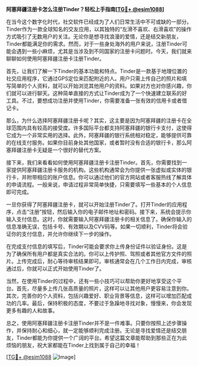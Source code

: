 **阿塞拜疆注册卡怎么注册Tinder？轻松上手指南[[TG💪+ @esim1088](https://t.me/s/esim1088)]**

在当今这个数字化时代，社交软件已经成为了人们日常生活中不可或缺的一部分。Tinder作为一款全球知名的交友应用，以其独特的“左滑不喜欢、右滑喜欢”的操作方式吸引了无数用户的关注。无论你是想寻找浪漫的爱情，还是结交新朋友，Tinder都能满足你的需求。然而，对于一些身处海外的用户来说，注册Tinder可能会遇到一些小麻烦，尤其是当涉及到不同国家的注册卡问题时。今天，我们就来聊聊如何使用阿塞拜疆注册卡注册Tinder。

首先，让我们了解一下Tinder的基本功能和特点。Tinder是一款基于地理位置的社交应用程序，它通过GPS定位来匹配附近的人。用户只需上传自己的照片和填写简单的个人资料，就可以开始浏览其他用户的资料。如果对方也对你感兴趣，你们就可以进行聊天。这种简单直接的方式让Tinder成为了一个快速建立联系的好工具。不过，要想成功注册并使用Tinder，你需要准备一张有效的信用卡或者借记卡。

那么，为什么选择阿塞拜疆注册卡呢？其实，这主要是因为阿塞拜疆的注册卡在全球范围内具有较高的接受度。许多国际平台都支持阿塞拜疆的银行卡支付，这使得它成为一个非常实用的选择。此外，阿塞拜疆的银行系统相对稳定，能够提供可靠的在线支付服务。如果你目前身处其他国家，或者暂时没有合适的银行卡，那么阿塞拜疆注册卡无疑是一个很好的替代方案。

接下来，我们来看看如何使用阿塞拜疆注册卡注册Tinder。首先，你需要找到一家提供阿塞拜疆注册卡服务的机构。这些机构通常会为你提供一张虚拟或实体的银行卡，并附带相应的账户信息。你可以通过他们的官方网站或者客服热线了解具体的申请流程。一般来说，申请过程非常简单快捷，只需要填写一些基本的个人信息即可完成。

一旦你获得了阿塞拜疆注册卡，就可以开始注册Tinder了。打开Tinder的应用程序，点击“注册”按钮，然后输入你的电子邮件地址和密码。接下来，系统会提示你输入支付信息。这时，你就需要输入阿塞拜疆注册卡的相关信息了。确保你输入的信息准确无误，包括卡号、有效期以及CVV码等。如果一切顺利，Tinder将会验证你的支付信息，并允许你继续下一步的操作。

在完成支付信息的填写后，Tinder可能会要求你上传身份证件以验证身份。这是为了确保所有用户都是真实合法的。你可以上传护照、驾照或者其他官方文件的照片。上传完成后，耐心等待审核结果即可。审核通常会在几个工作日内完成，审核通过后，你就可以正式开始使用Tinder了。

当然，在使用Tinder的过程中，还有一些小技巧可以帮助你更好地享受这个平台。首先，尽量多上传几张高质量的照片，这样可以让其他用户更容易注意到你。其次，完善你的个人资料，包括兴趣爱好、职业背景等信息，这样可以增加匹配成功的几率。最后，保持积极的态度，不要过于急躁地寻找对象，慢慢来，你会发现更多有趣的人和故事。

总之，使用阿塞拜疆注册卡注册Tinder并不是一件难事。只要你按照上述步骤操作，并保持耐心和细心，就一定能够顺利完成注册。无论是寻找爱情还是结交朋友，Tinder都能为你提供一个广阔的平台。希望这篇文章能帮助到那些正在为此烦恼的朋友，祝大家都能在Tinder上找到属于自己的幸福！

[[TG💪+ @esim1088](https://t.me/s/esim1088) ![Image](https://i.postimg.cc/4NQfJmqS/Snipaste-2025-05-13-00-14-12.png)]
